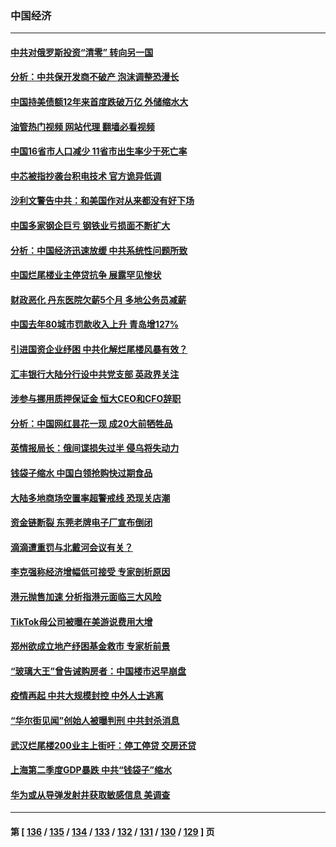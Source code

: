 ### 中国经济
---
#### [中共对俄罗斯投资“清零” 转向另一国](../../pages/ncid283/n13788094.md?07250445) 
#### [分析：中共保开发商不破产 泡沫调整恐漫长](../../pages/ncid283/n13788069.md?07250445) 
#### [中国持美债额12年来首度跌破万亿 外储缩水大](../../pages/ncid283/n13787993.md?07250445) 
#### [油管热门视频 网站代理 翻墙必看视频](http://209.222.30.114:81/youtube.html?07250445)
#### [中国16省市人口减少 11省市出生率少于死亡率](../../pages/ncid283/n13787976.md?07250445) 
#### [中芯被指抄袭台积电技术 官方诡异低调](../../pages/ncid283/n13787259.md?07250445) 
#### [沙利文警告中共：和美国作对从来都没有好下场](../../pages/ncid283/n13787840.md?07250445) 
#### [中国多家钢企巨亏 钢铁业亏损面不断扩大](../../pages/ncid283/n13787859.md?07250445) 
#### [分析：中国经济迅速放缓 中共系统性问题所致](../../pages/ncid283/n13787310.md?07250445) 
#### [中国烂尾楼业主停贷抗争 展露罕见惨状](../../pages/ncid283/n13787794.md?07250445) 
#### [财政恶化 丹东医院欠薪5个月 多地公务员减薪](../../pages/ncid283/n13787612.md?07250445) 
#### [中国去年80城市罚款收入上升 青岛增127%](../../pages/ncid283/n13787389.md?07250445) 
#### [引进国资企业纾困 中共化解烂尾楼风暴有效？](../../pages/ncid283/n13787083.md?07250445) 
#### [汇丰银行大陆分行设中共党支部 英政界关注](../../pages/ncid283/n13787349.md?07250445) 
#### [涉参与挪用质押保证金 恒大CEO和CFO辞职](../../pages/ncid283/n13787348.md?07250445) 
#### [分析：中国网红昙花一现 成20大前牺牲品](../../pages/ncid283/n13787318.md?07250445) 
#### [英情报局长：俄间谍损失过半 侵乌将失动力](../../pages/ncid283/n13787194.md?07250445) 
#### [钱袋子缩水 中国白领抢购快过期食品](../../pages/ncid283/n13787025.md?07250445) 
#### [大陆多地商场空置率超警戒线 恐现关店潮](../../pages/ncid283/n13786963.md?07250445) 
#### [资金链断裂 东莞老牌电子厂宣布倒闭](../../pages/ncid283/n13786874.md?07250445) 
#### [滴滴遭重罚与北戴河会议有关？](../../pages/ncid283/n13786849.md?07250445) 
#### [李克强称经济增幅低可接受 专家剖析原因](../../pages/ncid283/n13786752.md?07250445) 
#### [港元抛售加速 分析指港元面临三大风险](../../pages/ncid283/n13786601.md?07250445) 
#### [TikTok母公司被曝在美游说费用大增](../../pages/ncid283/n13786384.md?07250445) 
#### [郑州欲成立地产纾困基金救市 专家析前景](../../pages/ncid283/n13786500.md?07250445) 
#### [“玻璃大王”曾告诫购房者：中国楼市迟早崩盘](../../pages/ncid283/n13786463.md?07250445) 
#### [疫情再起 中共大规模封控 中外人士逃离](../../pages/ncid283/n13786151.md?07250445) 
#### [“华尔街见闻”创始人被曝判刑 中共封杀消息](../../pages/ncid283/n13786360.md?07250445) 
#### [武汉烂尾楼200业主上街吁：停工停贷 交房还贷](../../pages/ncid283/n13786152.md?07250445) 
#### [上海第二季度GDP暴跌 中共“钱袋子”缩水](../../pages/ncid283/n13786332.md?07250445) 
#### [华为或从导弹发射井获取敏感信息 美调查](../../pages/ncid283/n13786198.md?07250445) 

---
#### 第 [ [136](./136.md?07250445) / [135](./135.md?07250445) / [134](./134.md?07250445) / [133](./133.md?07250445) / [132](./132.md?07250445) / [131](./131.md?07250445) / [130](./130.md?07250445) / [129](./129.md?07250445) ] 页
